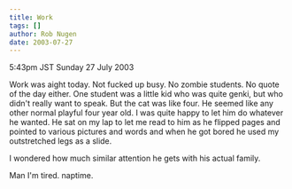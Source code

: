 ```yaml
---
title: Work
tags: []
author: Rob Nugen
date: 2003-07-27
---
```


<p class=date>5:43pm JST Sunday 27 July 2003</p>

<p>Work was aight today.  Not fucked up busy.  No zombie students.  No
quote of the day either.  One student was a little kid who was quite
genki, but who didn't really want to speak.  But the cat was like
four.  He seemed like any other normal playful four year old.  I was
quite happy to let him do whatever he wanted.  He sat on my lap to let
me read to him as he flipped pages and pointed to various pictures and
words and when he got bored he used my outstretched legs as a
slide.</p>

<p>I wondered how much similar attention he gets with his actual
family.</p>

<p>Man I'm tired.  naptime.</p>
